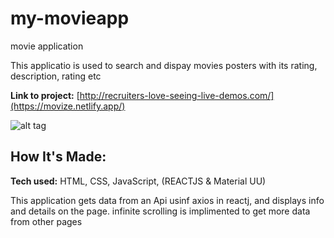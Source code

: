 # my-movieapp
movie application

This applicatio is used to search and dispay movies posters with its rating, description, rating etc

**Link to project:** [http://recruiters-love-seeing-live-demos.com/](https://movize.netlify.app/)

![alt tag](http://placecorgi.com/1200/650)

## How It's Made:

**Tech used:** HTML, CSS, JavaScript, (REACTJS & Material UU)

This application gets data from an Api usinf axios in reactj, and displays info and details on the page. infinite scrolling is implimented to get more data from other pages



